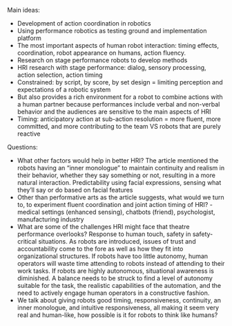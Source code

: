 Main ideas: 
-	Development of action coordination in robotics
-	Using performance robotics as testing ground and implementation platform 
-	The most important aspects of human robot interaction: timing effects, coordination, robot appearance on humans, action fluency. 
-	Research on stage performance robots to develop methods
-	HRI research with stage performance: dialog, sensory processing, action selection, action timing 
-	Constrained: by script, by score, by set design = limiting perception and expectations of a robotic system
-	But also provides a rich environment for a robot to combine actions with a human partner because performances include verbal and non-verbal behavior and the audiences are sensitive to the main aspects of HRI
-	Timing: anticipatory action at sub-action resolution = more fluent, more committed, and more contributing to the team VS robots that are purely reactive


Questions: 
-	What other factors would help in better HRI? The article mentioned the robots having an “inner monologue” to maintain continuity and realism in their behavior, whether they say something or not, resulting in a more natural interaction. Predictability using facial expressions, sensing what they’ll say or do based on facial features
-	Other than performative arts as the article suggests, what would we turn to, to experiment fluent coordination and joint action timing of HRI? -medical settings (enhanced sensing), chatbots (friend), psychologist, manufacturing industry
-	What are some of the challenges HRI might face that theatre performance overlooks? Response to human touch, safety in safety-critical situations. As robots are introduced, issues of trust and accountability come to the fore as well as how they fit into organizational structures. If robots have too little autonomy, human operators will waste time attending to robots instead of attending to their work tasks. If robots are highly autonomous, situational awareness is diminished. A balance needs to be struck to find a level of autonomy suitable for the task, the realistic capabilities of the automation, and the need to actively engage human operators in a constructive fashion. 
-	We talk about giving robots good timing, responsiveness, continuity, an inner monologue, and intuitive responsiveness, all making it seem very real and human-like, how possible is it for robots to think like humans? 
